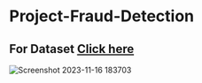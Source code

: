 # Project-Fraud-Detection

## For Dataset [Click here](https://www.kaggle.com/datasets/mlg-ulb/creditcardfraud)

![Screenshot 2023-11-16 183703](https://github.com/Pramod858/Project-Fraud-Detection/assets/80105491/becc17e9-60b1-4fb7-a905-278d50afef1a)

